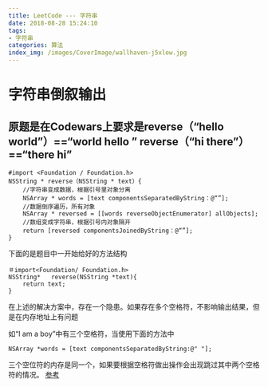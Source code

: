 ```yaml
---
title: LeetCode --- 字符串
date: 2018-08-28 15:24:10
tags:
- 字符串
categories: 算法
index_img: /images/CoverImage/wallhaven-j5xlow.jpg
---
```


# 字符串倒叙输出

## 原题是在Codewars上要求是reverse（“hello world”）==“world hello ”   reverse（“hi there”）==“there hi”

```Head
#import <Foundation / Foundation.h>
NSString * reverse（NSString * text）{
    //字符串变成数据，根据引号里对象分离
    NSArray * words = [text componentsSeparatedByString：@“”];
    //数据倒序遍历，所有对象
    NSArray * reversed = [[words reverseObjectEnumerator] allObjects];
    //数组变成字符串，根据引号内对象隔开
    return [reversed componentsJoinedByString：@“”];
}
```

<!-- more -->

下面的是题目中一开始给好的方法结构

```Head
＃import<Foundation/ Foundation.h>
NSString*   reverse(NSString *text){
    return text;
}
```

在上述的解决方案中，存在一个隐患。如果存在多个空格符，不影响输出结果，但是在内存地址上有问题

如“I am a boy”中有三个空格符，当使用下面的方法中

```Head
NSArray *words = [text componentsSeparatedByString:@" "];
```

三个空位符的内存是同一个，如果要根据空格符做出操作会出现跳过其中两个空格符的情况。
[参考](https://blog.csdn.net/leikezhu1981/article/details/16802635)
